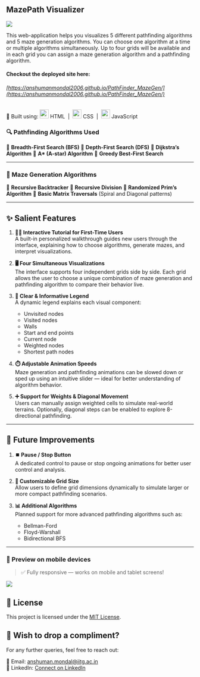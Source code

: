 ## MazePath Visualizer

![](PathF.gif)

This web-application helps you visualizes 5 different pathfinding algorithms and 5 maze generation algorithms. You can choose one algorithm at a time or multiple algorithms simultaneously. Up to four grids will be available and in each grid you can assign a maze generation algorithm and a pathfinding algorithm.

#### Checkout the deployed site here:

###### [https://anshumanmondal2006.github.io/PathFinder_MazeGen/](https://anshumanmondal2006.github.io/PathFinder_MazeGen/)

🔧 Built using:
<img src="https://img.icons8.com/color/48/html-5.png" width="24"/> HTML
&nbsp;|&nbsp;
<img src="https://img.icons8.com/color/48/css3.png" width="24"/> CSS
&nbsp;|&nbsp;
<img src="https://img.icons8.com/color/48/javascript.png" width="24"/> JavaScript

### 🔍 Pathfinding Algorithms Used

 🔹 **Breadth-First Search (BFS)**
 🔹 **Depth-First Search (DFS)**
 🔹 **Dijkstra’s Algorithm**
 🔹 **A\* (A-star) Algorithm**
 🔹 **Greedy Best-First Search**

---

### 🧩 Maze Generation Algorithms

 🔸 **Recursive Backtracker**
 🔸 **Recursive Division**
 🔸 **Randomized Prim’s Algorithm**
 🔸 **Basic Matrix Traversals** (Spiral and Diagonal patterns)

---

## ✨ Salient Features

1. **🧑‍🏫 Interactive Tutorial for First-Time Users**  
   A built-in personalized walkthrough guides new users through the interface, explaining how to choose algorithms, generate mazes, and interpret visualizations.

2. **🖥️ Four Simultaneous Visualizations**  
   The interface supports four independent grids side by side. Each grid allows the user to choose a unique combination of maze generation and pathfinding algorithm to compare their behavior live.

3. **🧭 Clear & Informative Legend**  
   A dynamic legend explains each visual component:

   - Unvisited nodes
   - Visited nodes
   - Walls
   - Start and end points
   - Current node
   - Weighted nodes
   - Shortest path nodes

4. **⏱️ Adjustable Animation Speeds**  
   Maze generation and pathfinding animations can be slowed down or sped up using an intuitive slider — ideal for better understanding of algorithm behavior.

5. **➕ Support for Weights & Diagonal Movement**  
   Users can manually assign weighted cells to simulate real-world terrains. Optionally, diagonal steps can be enabled to explore 8-directional pathfinding.

---

## 🚀 Future Improvements

1. **⏹️ Pause / Stop Button**  
   A dedicated control to pause or stop ongoing animations for better user control and analysis.

2. **📐 Customizable Grid Size**  
   Allow users to define grid dimensions dynamically to simulate larger or more compact pathfinding scenarios.

3. **📊 Additional Algorithms**  
   Planned support for more advanced pathfinding algorithms such as:
   - Bellman-Ford
   - Floyd-Warshall
   - Bidirectional BFS


---

### 📱 Preview on mobile devices

> ✅ Fully responsive — works on mobile and tablet screens!

![](mobile.gif)

## 📃 License

This project is licensed under the [MIT License](LICENSE).

## 💖 Wish to drop a compliment?

For any further queries, feel free to reach out:

📧 Email: [anshuman.mondal@iitg.ac.in](mailto:anshuman.mondal@iitg.ac.in)  
🔗 LinkedIn: [Connect on LinkedIn](https://www.linkedin.com/in/anshuman-mondal-145314280)

